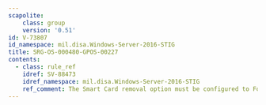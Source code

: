 ```yaml
---
scapolite:
    class: group
    version: '0.51'
id: V-73807
id_namespace: mil.disa.Windows-Server-2016-STIG
title: SRG-OS-000480-GPOS-00227
contents:
  - class: rule_ref
    idref: SV-88473
    idref_namespace: mil.disa.Windows-Server-2016-STIG
    ref_comment: The Smart Card removal option must be configured to Force L ...
---
```


